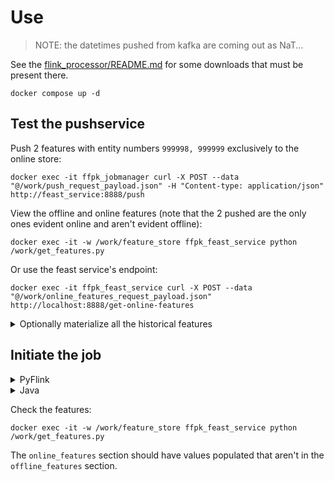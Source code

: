 # Use

> NOTE: the datetimes pushed from kafka are coming out as NaT...

See the [flink_processor/README.md](./flink_processor/README.md) for some downloads that must be present there.

`docker compose up -d`

## Test the pushservice

Push 2 features with entity numbers `999998, 999999` exclusively to the online store:

`docker exec -it ffpk_jobmanager curl -X POST --data "@/work/push_request_payload.json" -H "Content-type: application/json" http://feast_service:8888/push`

View the offline and online features (note that the 2 pushed are the only ones evident online and aren't evident offline):

`docker exec -it -w /work/feature_store ffpk_feast_service python /work/get_features.py`

Or use the feast service's endpoint:

`docker exec -it ffpk_feast_service curl -X POST --data "@/work/online_features_request_payload.json" http://localhost:8888/get-online-features`

<details><summary>Optionally materialize all the historical features</summary>

`docker exec -it -w /work/feature_store ffpk_feast_service feast materialize "2000-01-01 15:00" "2001-01-01 12:00"`
</details>

## Initiate the job

<details><summary>PyFlink</summary>
`docker exec -it ffpk_jobmanager /opt/flink/bin/flink run -py /work/run.py -d`
</details>

<details><summary>Java</summary>

Package the job (from within `flink_processor/kafka_feast_bridge`):

`docker run --rm --name kafka_feast_bridge -v .:/work/ -w /work/ maven:3.3-jdk-8 mvn clean package`

Copy the packaged jar and configuration file across:

```
docker cp flink_processor/kafka_feast_bridge/target/kafka_feast_bridge-1.0-SNAPSHOT.jar ffpk_jobmanager:/work/
docker cp flink_processor\kafka_feast_bridge\src/main/java/\za\co\discovery\health\bigdata\flink\config\job.properties ffpk_jobmanager:/work/
```

Queue the job across:

`docker exec -it -w /work/ ffpk_jobmanager flink run -d kafka_feast_bridge-1.0-SNAPSHOT.jar /work/job.properties`
</details>


Check the features:

`docker exec -it -w /work/feature_store ffpk_feast_service python /work/get_features.py`

The `online_features` section should have values populated that aren't in the `offline_features` section.
